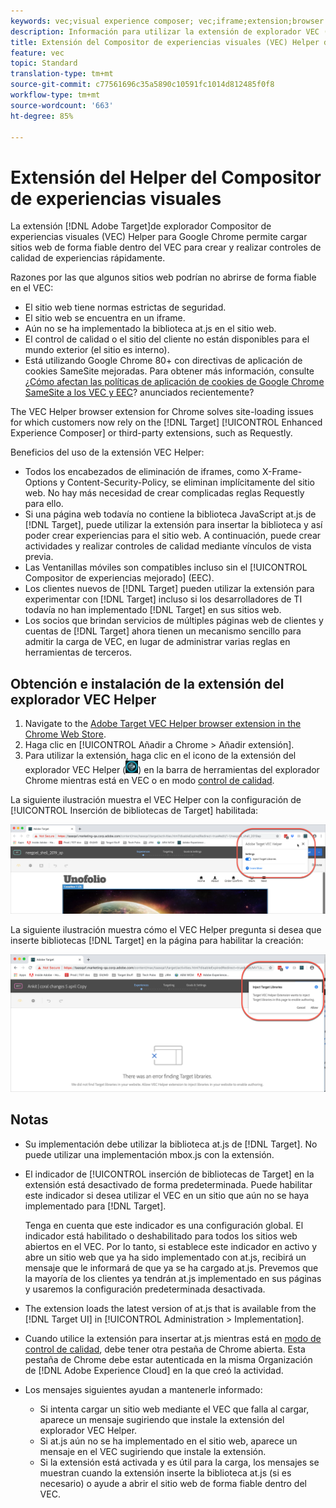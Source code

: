 ```yaml
---
keywords: vec;visual experience composer; vec;iframe;extension;browser
description: Información para utilizar la extensión de explorador VEC (Visual Experience Composer) Helper de Adobe Target, para cargar sitios web de forma fiable dentro de VEC y crear y realizar controles de calidad de experiencias rápidamente.
title: Extensión del Compositor de experiencias visuales (VEC) Helper de Adobe Target
feature: vec
topic: Standard
translation-type: tm+mt
source-git-commit: c77561696c35a5890c10591fc1014d812485f0f8
workflow-type: tm+mt
source-wordcount: '663'
ht-degree: 85%

---
```



# Extensión del Helper del Compositor de experiencias visuales

La extensión [!DNL Adobe Target]de explorador Compositor de experiencias visuales (VEC) Helper para Google Chrome permite cargar sitios web de forma fiable dentro del VEC para crear y realizar controles de calidad de experiencias rápidamente.

Razones por las que algunos sitios web podrían no abrirse de forma fiable en el VEC:

* El sitio web tiene normas estrictas de seguridad.
* El sitio web se encuentra en un iframe.
* Aún no se ha implementado la biblioteca at.js en el sitio web.
* El control de calidad o el sitio del cliente no están disponibles para el mundo exterior (el sitio es interno).
* Está utilizando Google Chrome 80+ con directivas de aplicación de cookies SameSite mejoradas. Para obtener más información, consulte [¿Cómo afectan las políticas de aplicación de cookies de Google Chrome SameSite a los VEC y EEC](/help/c-experiences/c-visual-experience-composer/r-troubleshoot-composer/issues-related-to-the-visual-experience-composer-vec-and-enhanced-experience-composer-eec.md#samesite)? anunciados recientemente?

The VEC Helper browser extension for Chrome solves site-loading issues for which customers now rely on the [!DNL Target] [!UICONTROL Enhanced Experience Composer] or third-party extensions, such as Requestly.

Beneficios del uso de la extensión VEC Helper:

* Todos los encabezados de eliminación de iframes, como X-Frame-Options y Content-Security-Policy, se eliminan implícitamente del sitio web. No hay más necesidad de crear complicadas reglas Requestly para ello.
* Si una página web todavía no contiene la biblioteca JavaScript at.js de [!DNL Target], puede utilizar la extensión para insertar la biblioteca y así poder crear experiencias para el sitio web. A continuación, puede crear actividades y realizar controles de calidad mediante vínculos de vista previa.
* Las Ventanillas móviles son compatibles incluso sin el [!UICONTROL Compositor de experiencias mejorado] (EEC).
* Los clientes nuevos de [!DNL Target] pueden utilizar la extensión para experimentar con [!DNL Target] incluso si los desarrolladores de TI todavía no han implementado [!DNL Target] en sus sitios web.
* Los socios que brindan servicios de múltiples páginas web de clientes y cuentas de [!DNL Target] ahora tienen un mecanismo sencillo para admitir la carga de VEC, en lugar de administrar varias reglas en herramientas de terceros.

## Obtención e instalación de la extensión del explorador VEC Helper

1. Navigate to the [Adobe Target VEC Helper browser extension in the Chrome Web Store](https://chrome.google.com/webstore/detail/adobe-target-vec-helper/ggjpideecfnbipkacplkhhaflkdjagak).
1. Haga clic en [!UICONTROL Añadir a Chrome > Añadir extensión].
1. Para utilizar la extensión, haga clic en el icono de la extensión del explorador VEC Helper (![icono de VEC Helper](/help/c-experiences/c-visual-experience-composer/r-troubleshoot-composer/assets/vec-help-extension.png)) en la barra de herramientas del explorador Chrome mientras está en VEC o en modo [control de calidad](/help/c-activities/c-activity-qa/activity-qa.md).

La siguiente ilustración muestra el VEC Helper con la configuración de [!UICONTROL Inserción de bibliotecas de Target] habilitada:

![VEC Helper 1](/help/c-experiences/c-visual-experience-composer/r-troubleshoot-composer/assets/vec-help-extension-1.png)

La siguiente ilustración muestra cómo el VEC Helper pregunta si desea que inserte bibliotecas [!DNL Target] en la página para habilitar la creación:

![VEC Helper 2](/help/c-experiences/c-visual-experience-composer/r-troubleshoot-composer/assets/vec-helper.png)

## Notas

* Su implementación debe utilizar la biblioteca at.js de [!DNL Target]. No puede utilizar una implementación mbox.js con la extensión.
* El indicador de [!UICONTROL inserción de bibliotecas de Target] en la extensión está desactivado de forma predeterminada. Puede habilitar este indicador si desea utilizar el VEC en un sitio que aún no se haya implementado para [!DNL Target].

   Tenga en cuenta que este indicador es una configuración global. El indicador está habilitado o deshabilitado para todos los sitios web abiertos en el VEC. Por lo tanto, si establece este indicador en activo y abre un sitio web que ya ha sido implementado con at.js, recibirá un mensaje que le informará de que ya se ha cargado at.js. Prevemos que la mayoría de los clientes ya tendrán at.js implementado en sus páginas y usaremos la configuración predeterminada desactivada.

* The extension loads the latest version of at.js that is available from the [!DNL Target UI] in [!UICONTROL Administration > Implementation].
* Cuando utilice la extensión para insertar at.js mientras está en [modo de control de calidad](/help/c-activities/c-activity-qa/activity-qa.md), debe tener otra pestaña de Chrome abierta. Esta pestaña de Chrome debe estar autenticada en la misma Organización de [!DNL Adobe Experience Cloud] en la que creó la actividad.
* Los mensajes siguientes ayudan a mantenerle informado:

   * Si intenta cargar un sitio web mediante el VEC que falla al cargar, aparece un mensaje sugiriendo que instale la extensión del explorador VEC Helper.
   * Si at.js aún no se ha implementado en el sitio web, aparece un mensaje en el VEC sugiriendo que instale la extensión.
   * Si la extensión está activada y es útil para la carga, los mensajes se muestran cuando la extensión inserte la biblioteca at.js (si es necesario) o ayude a abrir el sitio web de forma fiable dentro del VEC.